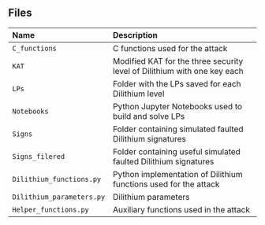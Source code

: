 ## Files

| Name                      | Description                                                          |
| :---                      | :---                                                                 |
| `C_functions`             | C functions used for the attack                                      |
| `KAT`                     | Modified KAT for the three security level of Dilithium with one key each|
| `LPs`                     | Folder with the LPs saved for each Dilithium level                   |
| `Notebooks`               | Python Jupyter Notebooks used to build and solve LPs                 |
| `Signs`                   | Folder containing simulated faulted Dilithium signatures             |
| `Signs_filered`           | Folder containing useful simulated faulted Dilithium signatures      |
| `Dilithium_functions.py`  | Python implementation of Dilithium functions used for the attack     |
| `Dilithium_parameters.py` | Dilithium parameters                                                 |
| `Helper_functions.py`     | Auxiliary functions used in the attack                               |


